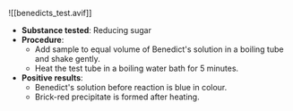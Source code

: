 ![[benedicts_test.avif]]
- **Substance tested**: Reducing sugar
- **Procedure**:
	- Add sample to equal volume of Benedict's solution in a boiling tube and shake gently.
	- Heat the test tube in a boiling water bath for 5 minutes.
- **Positive results**:
	- Benedict's solution before reaction is blue in colour.
	- Brick-red precipitate is formed after heating.
